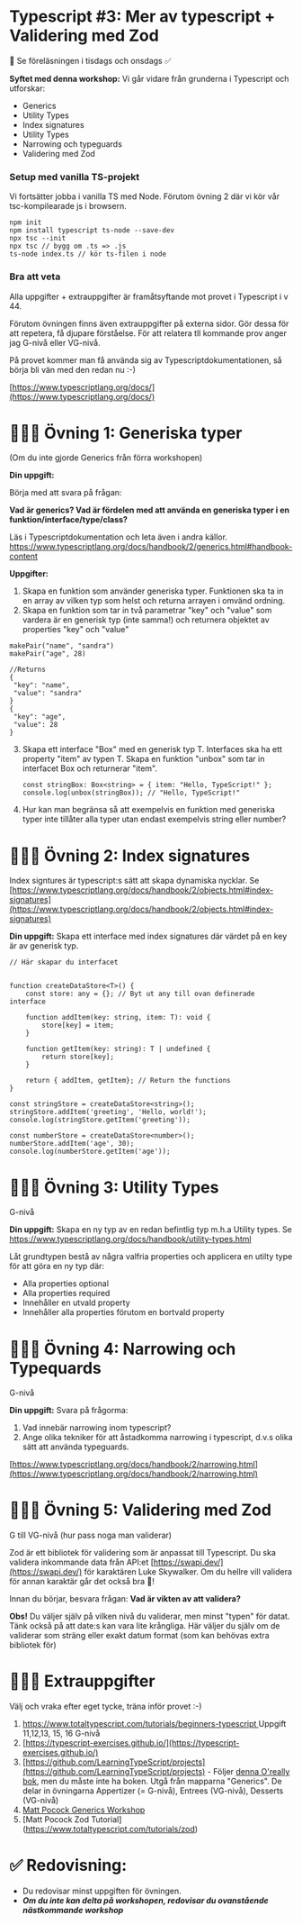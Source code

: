 
# Typescript #3: Mer av typescript + Validering med Zod

👋 Se föreläsningen i tisdags och onsdags ✅ 

**Syftet med denna workshop:** Vi går vidare från grunderna i Typescript och utforskar:

* Generics
* Utility Types 
* Index signatures
* Utility Types
* Narrowing och typeguards
* Validering med Zod


### Setup med vanilla TS-projekt

Vi fortsätter jobba i vanilla TS med Node. Förutom övning 2 där vi kör vår tsc-kompilearade js i browsern.

```
npm init
npm install typescript ts-node --save-dev
npx tsc --init
npx tsc // bygg om .ts => .js
ts-node index.ts // kör ts-filen i node
```


### Bra att veta

Alla uppgifter + extrauppgifter är framåtsyftande mot provet i Typescript i v 44.

Förutom övningen finns även extrauppgifter på externa sidor. Gör dessa för att repetera, få djupare förståelse. För att relatera tll kommande prov anger jag G-nivå eller VG-nivå.

På provet kommer man få använda sig av Typescriptdokumentationen, så börja bli vän med den redan nu :-)

[https://www.typescriptlang.org/docs/](https://www.typescriptlang.org/docs/)

# 👩🏽‍💻 Övning 1: Generiska typer

(Om du inte gjorde Generics från förra workshopen)

**Din uppgift:** 

Börja med att svara på frågan: 

**Vad är generics? Vad är fördelen med att använda en generiska typer i en funktion/interface/type/class?**

Läs i Typescriptdokumentation och leta även i andra källor.
[https://www.typescriptlang.org/docs/handbook/2/generics.html#handbook-content
](https://www.typescriptlang.org/docs/handbook/2/generics.html#handbook-content)

**Uppgifter:**

1. Skapa en funktion som använder generiska typer. Funktionen ska ta in en array av vilken typ som helst och returna arrayen i omvänd ordning.
2. Skapa en funktion som tar in två parametrar "key" och "value" som vardera är en generisk typ (inte samma!) och returnera objektet av properties "key" och "value"

 ```
 makePair("name", "sandra")
 makePair("age", 28)
 
 //Returns
 {
  "key": "name",
  "value": "sandra"
} 
{
  "key": "age",
  "value": 28
} 
```
3. Skapa ett interface "Box" med en generisk typ T. Interfaces ska ha ett property "item" av typen T. Skapa en funktion "unbox" som tar in interfacet Box och returnerar "item".

	```
	const stringBox: Box<string> = { item: "Hello, TypeScript!" };
	console.log(unbox(stringBox)); // "Hello, TypeScript!"
	
	```
4. Hur kan man begränsa så att exempelvis en funktion med generiska typer inte tillåter alla typer utan endast exempelvis string eller number? 

# 👩🏽‍💻 Övning 2: Index signatures

Index signtures är typescript:s sätt att skapa dynamiska nycklar. Se [https://www.typescriptlang.org/docs/handbook/2/objects.html#index-signatures](https://www.typescriptlang.org/docs/handbook/2/objects.html#index-signatures)

**Din uppgift:** Skapa ett interface med index signatures där värdet på en key är av generisk typ.

```
// Här skapar du interfacet


function createDataStore<T>() {
    const store: any = {}; // Byt ut any till ovan definerade interface

    function addItem(key: string, item: T): void {
        store[key] = item;
    }

    function getItem(key: string): T | undefined {
        return store[key]; 
    }

    return { addItem, getItem}; // Return the functions
}

const stringStore = createDataStore<string>();
stringStore.addItem('greeting', 'Hello, world!');
console.log(stringStore.getItem('greeting')); 

const numberStore = createDataStore<number>();
numberStore.addItem('age', 30);
console.log(numberStore.getItem('age'));

```


# 👩🏽‍💻 Övning 3: Utility Types


G-nivå 

**Din uppgift:** Skapa en ny typ av en redan befintlig typ m.h.a Utility types. Se
[https://www.typescriptlang.org/docs/handbook/utility-types.html
](https://www.typescriptlang.org/docs/handbook/utility-types.html)

Låt grundtypen bestå av några valfria properties och applicera en utilty type för att göra en ny typ där:

* Alla properties optional
* Alla properties required 
* Innehåller en utvald property
* Innehåller alla properties förutom en bortvald property

# 👩🏽‍💻 Övning 4: Narrowing och Typequards

G-nivå

**Din uppgift:** Svara på frågorma:

1. Vad innebär narrowing inom typescript? 
1. Ange olika tekniker för att åstadkomma narrowing i typescript, d.v.s olika sätt att använda typeguards.

[https://www.typescriptlang.org/docs/handbook/2/narrowing.html](https://www.typescriptlang.org/docs/handbook/2/narrowing.html)


# 👩🏽‍💻 Övning 5: Validering med Zod

G till VG-nivå (hur pass noga man validerar)

Zod är ett bibliotek för validering som är anpassat till Typescript. Du ska validera inkommande data från API:et [https://swapi.dev/](https://swapi.dev/) för karaktären Luke Skywalker. Om du hellre vill validera för annan karaktär går det också bra  🌌!

Innan du börjar, besvara frågan: **Vad är vikten av att validera?**

**Obs!** Du väljer själv på vilken nivå du validerar, men minst "typen" för datat. Tänk också på att date:s kan vara lite krångliga. Här väljer du själv om de validerar som sträng eller exakt datum format (som kan behövas extra bibliotek för)



# 🏃🏽‍♂️ Extrauppgifter

Välj och vraka efter eget tycke, träna inför provet :-)


1. [https://www.totaltypescript.com/tutorials/beginners-typescript
  ](https://www.totaltypescript.com/tutorials/beginners-typescript) Uppgift 11,12,13, 15, 16 G-nivå
2. [https://typescript-exercises.github.io/](https://typescript-exercises.github.io/) 
3. [https://github.com/LearningTypeScript/projects](https://github.com/LearningTypeScript/projects) - Följer [denna O'really bok](https://www.oreilly.com/library/view/learning-typescript/9781098110321/?_gl=1*pv2bzi*_ga*MTgzNjg0Njk0Ny4xNjk1MDMwMDU5*_ga_092EL089CH*MTY5NTIxMjAxOS4yLjEuMTY5NTIxMjIzNS40MS4wLjA.), men du måste inte ha boken. Utgå från mapparna "Generics". De delar in övningarna Appertizer (= G-nivå), Entrees (VG-nivå), Desserts (VG-nivå)
4. [Matt Pocock Generics Workshop ](https://github.com/total-typescript/typescript-generics-workshop)
5. [Matt Pocock Zod Tutorial] (https://www.totaltypescript.com/tutorials/zod)




# ✅ Redovisning:
* Du redovisar minst uppgiften för övningen. 
* ***Om du inte kan delta på workshopen, redovisar du ovanstående nästkommande workshop***







